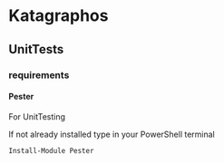 # Katagraphos
## UnitTests

### requirements

#### Pester
For UnitTesting

If not already installed type in your PowerShell terminal

```PowerShell
Install-Module Pester

```

